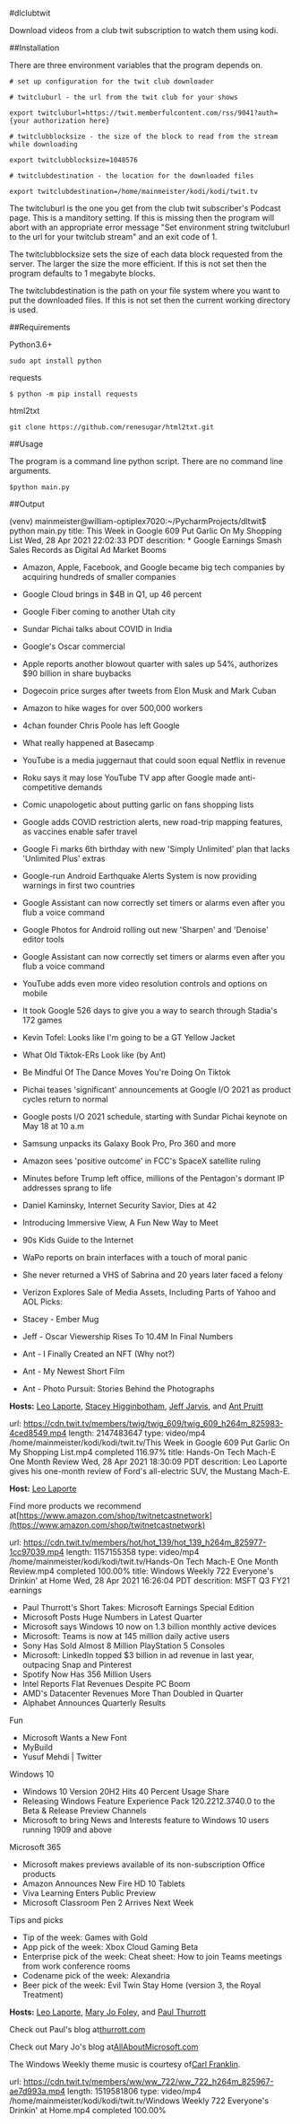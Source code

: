 #dlclubtwit

Download videos from a club twit subscription to watch them using kodi.

##Installation

There are three environment variables that the program depends on.

`# set up configuration for the twit club downloader`

`# twitcluburl - the url from the twit club for your shows`

`export twitcluburl=https://twit.memberfulcontent.com/rss/9041?auth={your authorization here}`

`# twitclubblocksize - the size of the block to read from the stream while downloading`

`export twitclubblocksize=1048576`

`# twitclubdestination - the location for the downloaded files`

`export twitclubdestination=/home/mainmeister/kodi/kodi/twit.tv`

The twitcluburl is the one you get from the club twit subscriber's Podcast page. This is a manditory setting. If this is missing then the program will abort with an appropriate error message "Set environment string twitcluburl to the url for your twitclub stream" and an exit code of 1.

The twitclubblocksize sets the size of each data block requested from the server. The larger the size the more efficient. If this is not set then the program defaults to 1 megabyte blocks.

The twitclubdestination is the path on your file system where you want to put the downloaded files. If this is not set then the current working directory is used.

##Requirements

Python3.6+

`sudo apt install python`

requests

`$ python -m pip install requests`

html2txt

`git clone https://github.com/renesugar/html2txt.git`

##Usage

The program is a command line python script. There are no command line arguments.

`$python main.py`

##Output

(venv) mainmeister@william-optiplex7020:~/PycharmProjects/dltwit$ python main.py
title: This Week in Google 609 Put Garlic On My Shopping List Wed, 28 Apr 2021 22:02:33 PDT
descrition: * Google Earnings Smash Sales Records as Digital Ad Market Booms
* Amazon, Apple, Facebook, and Google became big tech companies by acquiring hundreds of smaller companies
* Google Cloud brings in $4B in Q1, up 46 percent
* Google Fiber coming to another Utah city
* Sundar Pichai talks about COVID in India
* Google's Oscar commercial
* Apple reports another blowout quarter with sales up 54%, authorizes $90 billion in share buybacks
* Dogecoin price surges after tweets from Elon Musk and Mark Cuban
* Amazon to hike wages for over 500,000 workers
* 4chan founder Chris Poole has left Google
* What really happened at Basecamp
* YouTube is a media juggernaut that could soon equal Netflix in revenue
* Roku says it may lose YouTube TV app after Google made anti-competitive demands
* Comic unapologetic about putting garlic on fans shopping lists
* Google adds COVID restriction alerts, new road-trip mapping features, as vaccines enable safer travel
* Google Fi marks 6th birthday with new 'Simply Unlimited' plan that lacks 'Unlimited Plus' extras
* Google-run Android Earthquake Alerts System is now providing warnings in first two countries
* Google Assistant can now correctly set timers or alarms even after you flub a voice command
* Google Photos for Android rolling out new 'Sharpen' and 'Denoise' editor tools
* Google Assistant can now correctly set timers or alarms even after you flub a voice command
* YouTube adds even more video resolution controls and options on mobile
* It took Google 526 days to give you a way to search through Stadia's 172 games
* Kevin Tofel: Looks like I'm going to be a GT Yellow Jacket
* What Old Tiktok-ERs Look like (by Ant)
* Be Mindful Of The Dance Moves You're Doing On Tiktok
* Pichai teases 'significant' announcements at Google I/O 2021 as product cycles return to normal
* Google posts I/O 2021 schedule, starting with Sundar Pichai keynote on May 18 at 10 a.m
* Samsung unpacks its Galaxy Book Pro, Pro 360 and more
* Amazon sees 'positive outcome' in FCC's SpaceX satellite ruling
* Minutes before Trump left office, millions of the Pentagon's dormant IP addresses sprang to life
* Daniel Kaminsky, Internet Security Savior, Dies at 42
* Introducing Immersive View, A Fun New Way to Meet
* 90s Kids Guide to the Internet
* WaPo reports on brain interfaces with a touch of moral panic
* She never returned a VHS of Sabrina and 20 years later faced a felony
* Verizon Explores Sale of Media Assets, Including Parts of Yahoo and AOL
Picks:

* Stacey - Ember Mug
* Jeff - Oscar Viewership Rises To 10.4M In Final Numbers
* Ant - I Finally Created an NFT (Why not?)
* Ant - My Newest Short Film
* Ant - Photo Pursuit: Stories Behind the Photographs
 
**Hosts:** [Leo Laporte](https://twit.tv/people/leo-laporte), [Stacey Higginbotham](https://twit.tv/people/stacey-higginbotham), [Jeff Jarvis](https://twit.tv/people/jeff-jarvis), and [Ant Pruitt](https://twit.tv/people/ant-pruitt) 



url: https://cdn.twit.tv/members/twig/twig_609/twig_609_h264m_825983-4ced8549.mp4 length: 2147483647 type: video/mp4
/home/mainmeister/kodi/kodi/twit.tv/This Week in Google 609 Put Garlic On My Shopping List.mp4
completed 116.97%
title: Hands-On Tech Mach-E One Month Review Wed, 28 Apr 2021 18:30:09 PDT
descrition: Leo Laporte gives his one-month review of Ford's all-electric SUV, the Mustang Mach-E.
 
**Host:** [Leo Laporte](https://twit.tv/people/leo-laporte) 

Find more products we recommend at[https://www.amazon.com/shop/twitnetcastnetwork](https://www.amazon.com/shop/twitnetcastnetwork)


url: https://cdn.twit.tv/members/hot/hot_139/hot_139_h264m_825977-1cc97039.mp4 length: 1157155358 type: video/mp4
/home/mainmeister/kodi/kodi/twit.tv/Hands-On Tech Mach-E One Month Review.mp4
completed 100.00%
title: Windows Weekly 722 Everyone's Drinkin' at Home Wed, 28 Apr 2021 16:26:04 PDT
descrition: MSFT Q3 FY21 earnings

* Paul Thurrott's Short Takes: Microsoft Earnings Special Edition
* Microsoft Posts Huge Numbers in Latest Quarter
* Microsoft says Windows 10 now on 1.3 billion monthly active devices
* Microsoft: Teams is now at 145 million daily active users
* Sony Has Sold Almost 8 Million PlayStation 5 Consoles
* Microsoft: LinkedIn topped $3 billion in ad revenue in last year, outpacing Snap and Pinterest
* Spotify Now Has 356 Million Users
* Intel Reports Flat Revenues Despite PC Boom
* AMD's Datacenter Revenues More Than Doubled in Quarter
* Alphabet Announces Quarterly Results

  
Fun 

* Microsoft Wants a New Font
* MyBuild
* Yusuf Mehdi | Twitter

  
Windows 10 

* Windows 10 Version 20H2 Hits 40 Percent Usage Share
* Releasing Windows Feature Experience Pack 120.2212.3740.0 to the Beta &amp; Release Preview Channels
* Microsoft to bring News and Interests feature to Windows 10 users running 1909 and above

  
Microsoft 365 

* Microsoft makes previews available of its non-subscription Office products
* Amazon Announces New Fire HD 10 Tablets
* Viva Learning Enters Public Preview
* Microsoft Classroom Pen 2 Arrives Next Week

  
Tips and picks 

* Tip of the week: Games with Gold
* App pick of the week: Xbox Cloud Gaming Beta
* Enterprise pick of the week: Cheat sheet: How to join Teams meetings from work conference rooms
* Codename pick of the week: Alexandria
* Beer pick of the week: Evil Twin Stay Home (version 3, the Royal Treatment)
 
**Hosts:** [Leo Laporte](https://twit.tv/people/leo-laporte), [Mary Jo Foley](https://twit.tv/people/mary-jo-foley), and [Paul Thurrott](https://twit.tv/people/paul-thurrott) 

Check out Paul's blog at[thurrott.com](https://www.thurrott.com/) 

Check out Mary Jo's blog at[AllAboutMicrosoft.com](http://allaboutmicrosoft.com/) 

The Windows Weekly theme music is courtesy of[Carl Franklin](https://twitter.com/carlfranklin).


url: https://cdn.twit.tv/members/ww/ww_722/ww_722_h264m_825967-ae7d993a.mp4 length: 1519581806 type: video/mp4
/home/mainmeister/kodi/kodi/twit.tv/Windows Weekly 722 Everyone's Drinkin' at Home.mp4
completed 100.00%
